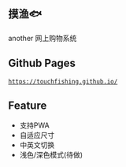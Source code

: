 ## 摸渔🐟

another 网上购物系统

## Github Pages

[`https://touchfishing.github.io/`](https://touchfishing.github.io/)

## Feature

- 支持PWA
- 自适应尺寸
- 中英文切换
- 浅色/深色模式(待做)
